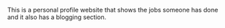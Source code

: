 This is a personal profile website that shows the jobs someone has done and it also has a blogging section.
